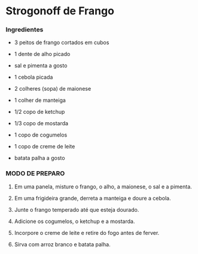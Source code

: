 # Strogonoff de Frango

### Ingredientes 

* 3 peitos de frango cortados em cubos
    
* 1 dente de alho picado
    
* sal e pimenta a gosto
    
* 1 cebola picada
    
* 2 colheres (sopa) de maionese
    
* 1 colher de manteiga
    
* 1/2 copo de ketchup
    
* 1/3 copo de mostarda
    
* 1 copo de cogumelos
    
* 1 copo de creme de leite
    
*  batata palha a gosto


### MODO DE PREPARO

1.  Em uma panela, misture o frango, o alho, a maionese, o sal e a pimenta.
    
2.  Em uma frigideira grande, derreta a manteiga e doure a cebola.
    
3.  Junte o frango temperado até que esteja dourado.
    
4.  Adicione os cogumelos, o ketchup e a mostarda.
    
5.  Incorpore o creme de leite e retire do fogo antes de ferver.
    
6.  Sirva com arroz branco e batata palha.
